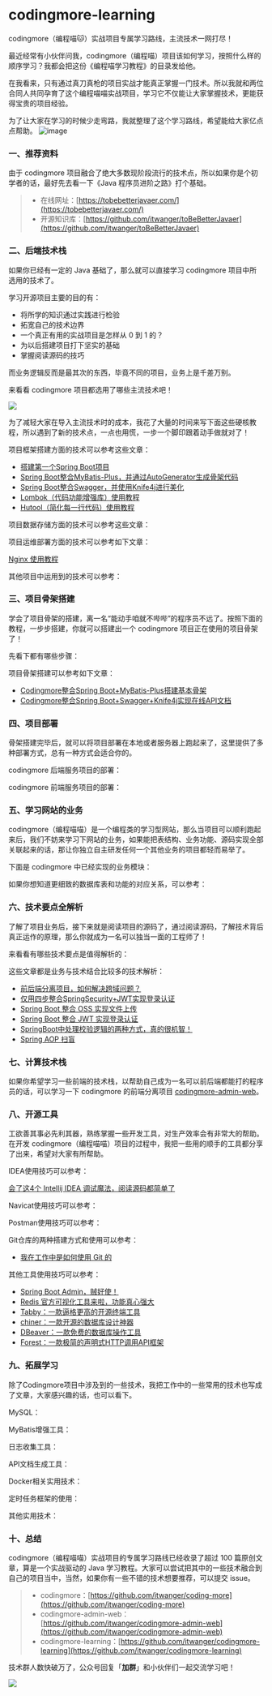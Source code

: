 # codingmore-learning

codingmore（编程喵🐱）实战项目专属学习路线，主流技术一网打尽！

最近经常有小伙伴问我，codingmore（编程喵）项目该如何学习，按照什么样的顺序学习？我都会把这份《编程喵学习教程》的目录发给他。

在我看来，只有通过真刀真枪的项目实战才能真正掌握一门技术。所以我就和两位合同人共同孕育了这个编程喵喵实战项目，学习它不仅能让大家掌握技术，更能获得宝贵的项目经验。

为了让大家在学习的时候少走弯路，我就整理了这个学习路线，希望能给大家亿点点帮助。
![image](https://user-images.githubusercontent.com/30765850/176105843-675d9270-b2a8-44c2-b874-3871117dbf1a.png)

### 一、推荐资料

由于 codingmore 项目融合了绝大多数现阶段流行的技术点，所以如果你是个初学者的话，最好先去看一下《Java 程序员进阶之路》打个基础。

>- 在线网址：[https://tobebetterjavaer.com/](https://tobebetterjavaer.com/)
>- 开源知识库：[https://github.com/itwanger/toBeBetterJavaer](https://github.com/itwanger/toBeBetterJavaer)


### 二、后端技术栈

如果你已经有一定的 Java 基础了，那么就可以直接学习 codingmore 项目中所选用的技术了。

学习开源项目主要的目的有：

- 将所学的知识通过实践进行检验
- 拓宽自己的技术边界
- 一个真正有用的实战项目是怎样从 0 到 1 的？
- 为以后搭建项目打下坚实的基础
- 掌握阅读源码的技巧

而业务逻辑反而是最其次的东西，毕竟不同的项目，业务上是千差万别。

来看看 codingmore 项目都选用了哪些主流技术吧！

![](http://cdn.tobebetterjavaer.com/codingmore/codingmore-technology.png)

为了减轻大家在导入主流技术时的成本，我花了大量的时间来写下面这些硬核教程，所以遇到了新的技术点，一点也用慌，一步一个脚印跟着动手做就对了！

项目框架搭建方面的技术可以参考这些文章：

- [搭建第一个Spring Boot项目](http://www.codingmore.top/65.html)
- [Spring Boot整合MyBatis-Plus，并通过AutoGenerator生成骨架代码](http://www.codingmore.top/76.html)
- [Spring Boot整合Swagger，并使用Knife4j进行美化](http://www.codingmore.top/74.html)
- [Lombok（代码功能增强库）使用教程](https://mp.weixin.qq.com/s/gGLNKzowq2LWNsMGsIyTkg)
- [Hutool（简化每一行代码）使用教程](https://mp.weixin.qq.com/s/8VcaWhtiaiO6CWOAZJEGvg)


项目数据存储方面的技术可以参考这些文章：

项目运维部署方面的技术可以参考如下文章：

[Nginx 使用教程](https://mp.weixin.qq.com/s/OYOcjUwPZyPo8K4KAgJ4kw)

其他项目中运用到的技术可以参考：

### 三、项目骨架搭建

学会了项目骨架的搭建，离一名“能动手咱就不哔哔”的程序员不远了。按照下面的教程，一步步搭建，你就可以搭建出一个 codingmore 项目正在使用的项目骨架了！

先看下都有哪些步骤：



项目骨架搭建可以参考如下文章：

- [Codingmore整合Spring Boot+MyBatis-Plus搭建基本骨架](https://mp.weixin.qq.com/s/9Ls12B9qT1Gx_yBQBPZfiw)
- [Codingmore整合Spring Boot+Swagger+Knife4j实现在线API文档](https://mp.weixin.qq.com/s/gWPCg6TP3G_-I-eqA6EJmA)

### 四、项目部署

骨架搭建完毕后，就可以将项目部署在本地或者服务器上跑起来了，这里提供了多种部署方式，总有一种方式会适合你的。

codingmore 后端服务项目的部署：


codingmore 前端服务项目的部署：

### 五、学习网站的业务


codingmore（编程喵喵）是一个编程类的学习型网站，那么当项目可以顺利跑起来后，我们不妨来学习下网站的业务，如果能把表结构、业务功能、源码实现全部关联起来的话，那让你独立自主研发任何一个其他业务的项目都轻而易举了。

下面是 codingmore 中已经实现的业务模块：

如果你想知道更细致的数据库表和功能的对应关系，可以参考：

### 六、技术要点全解析

了解了项目业务后，接下来就是阅读项目的源码了，通过阅读源码，了解技术背后真正运作的原理，那么你就成为一名可以独当一面的工程师了！

来看看有哪些技术要点是值得解析的：

这些文章都是业务与技术结合比较多的技术解析：

- [前后端分离项目，如何解决跨域问题？](https://mp.weixin.qq.com/s/HTMDZaukCb7pyfHefVcfyg)
- [仅用四步整合SpringSecurity+JWT实现登录认证](https://mp.weixin.qq.com/s/mb69xPhzrFeuD2S1VxHYjg)
- [Spring Boot 整合 OSS 实现文件上传](https://mp.weixin.qq.com/s/4qz44y2mpRwCrPgkNJ9vaQ)
- [Spring Boot 整合 JWT 实现登录认证](https://mp.weixin.qq.com/s/Nsk43BHIqVxEHUVIfHJTTQ)
- [SpringBoot中处理校验逻辑的两种方式，真的很机智！](https://mp.weixin.qq.com/s/m5cWcIl3xX6h9zUG1OV5qQ)
- [Spring AOP 扫盲](https://mp.weixin.qq.com/s/wfT6eVWJqL3p_rckkUCgew)


### 七、计算技术栈

如果你希望学习一些前端的技术栈，以帮助自己成为一名可以前后端都能打的程序员的话，可以学习一下 codingmore 的前端分离项目 [codingmore-admin-web](https://github.com/itwanger/codingmore-admin-web)。

### 八、开源工具

工欲善其事必先利其器，熟练掌握一些开发工具，对生产效率会有非常大的帮助。在开发 codingmore（编程喵喵）项目的过程中，我把一些用的顺手的工具都分享了出来，希望对大家有所帮助。

IDEA使用技巧可以参考：

[会了这4个 Intellij IDEA 调试魔法，阅读源码都简单了](https://mp.weixin.qq.com/s/KG0yzb_9XhhTSzjHr4DkIQ)

Navicat使用技巧可以参考：

Postman使用技巧可以参考：



Git仓库的两种搭建方式和使用可以参考：

- [我在工作中是如何使用 Git 的](https://tobebetterjavaer.com/git/git-qiyuan.html)


其他工具使用技巧可以参考：

- [Spring Boot Admin，贼好使！](https://mp.weixin.qq.com/s/IbeT4sWjrQvddAnh6_Uaww)
- [Redis 官方可视化工具来啦，功能真心强大](https://mp.weixin.qq.com/s/xO6koJotr99KsRFhWoTZtQ)
- [Tabby：一款逼格更高的开源终端工具](https://tobebetterjavaer.com/gongju/tabby.html)
- [chiner：一款开源的数据库设计神器](https://tobebetterjavaer.com/gongju/chiner.html)
- [DBeaver：一款免费的数据库操作工具](https://tobebetterjavaer.com/gongju/DBeaver.html)
- [Forest：一款极简的声明式HTTP调用API框架](https://tobebetterjavaer.com/gongju/forest.html)

### 九、拓展学习

除了Codingmore项目中涉及到的一些技术，我把工作中的一些常用的技术也写成了文章，大家感兴趣的话，也可以看下。

MySQL：

MyBatis增强工具：

日志收集工具：

API文档生成工具：

Docker相关实用技术：

定时任务框架的使用：

其他实用技术：

### 十、总结


codingmore（编程喵喵）实战项目的专属学习路线已经收录了超过 100 篇原创文章，算是一个实战驱动的 Java 学习教程。大家可以尝试把其中的一些技术融合到自己的项目当中，当然，如果你有一些不错的技术想要推荐，可以提交 issue。

>- codingmore：[https://github.com/itwanger/coding-more](https://github.com/itwanger/coding-more)
>- codingmore-admin-web：[https://github.com/itwanger/codingmore-admin-web](https://github.com/itwanger/codingmore-admin-web)
>- codingmore-learning：[https://github.com/itwanger/codingmore-learning](https://github.com/itwanger/codingmore-learning)

技术群人数快破万了，公众号回复「**加群**」和小伙伴们一起交流学习吧！

![](http://cdn.tobebetterjavaer.com/tobebetterjavaer/images/xingbiaogongzhonghao.png)








